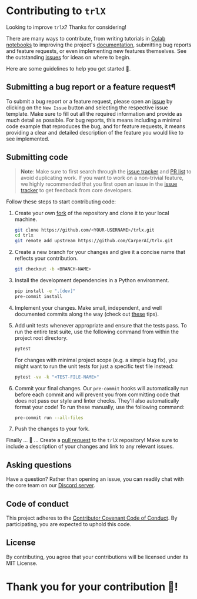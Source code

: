 # Contributing to `trlX`

Looking to improve `trlX`? Thanks for considering!

There are many ways to contribute, from writing tutorials in [Colab notebooks](https://colab.research.google.com) to improving the project's [documentation](https://trlx.readthedocs.io), submitting bug reports and feature requests, or even implementing new features themselves. See the outstanding [issues](https://github.com/CarperAI/trlx/issues) for ideas on where to begin.

Here are some guidelines to help you get started 🚀.

## Submitting a bug report or a feature request¶

To submit a bug report or a feature request, please open an [issue](https://github.com/CarperAI/trlx/issues) by clicking on the `New Issue` button and selecting the respective issue template. Make sure to fill out all the required information and provide as much detail as possible. For bug reports, this means including a minimal code example that reproduces the bug, and for feature requests, it means providing a clear and detailed description of the feature you would like to see implemented.


## Submitting code

> **Note**: Make sure to first search through the [issue tracker](https://github.com/CarperAI/trlx/issues) and [PR list](https://github.com/CarperAI/trlx/pulls) to avoid duplicating work. If you want to work on a non-trivial feature, we highly recommended that you first open an issue in the [issue tracker](https://github.com/CarperAI/trlx/issues) to get feedback from core developers.

Follow these steps to start contributing code:

1. Create your own [fork](https://docs.github.com/en/get-started/quickstart/fork-a-repo#forking-a-repository) of the repository and clone it to your local machine.
    ```bash
    git clone https://github.com/<YOUR-USERNAME>/trlx.git
    cd trlx
    git remote add upstream https://github.com/CarperAI/trlx.git
    ```
2. Create a new branch for your changes and give it a concise name that reflects your contribution.
    ```bash
    git checkout -b <BRANCH-NAME>
    ```
2. Install the development dependencies in a Python environment.
    ```bash
    pip install -e ".[dev]"
    pre-commit install
    ```
4. Implement your changes. Make small, independent, and well documented commits along the way (check out [these](https://cbea.ms/git-commit/) tips).
5. Add unit tests whenever appropriate and ensure that the tests pass. To run the entire test suite, use the following command from within the project root directory.
    ```bash
    pytest
    ```
    For changes with minimal project scope (e.g. a simple bug fix), you might want to run the unit tests for just a specific test file instead:
    ```bash
    pytest -vv -k "<TEST-FILE-NAME>"
    ```
5. Commit your final changes. Our `pre-commit` hooks will automatically run before each commit and will prevent you from committing code that does not pass our style and linter checks. They'll also automatically format your code! To run these manually, use the following command:
    ```bash
    pre-commit run --all-files
    ```

6. Push the changes to your fork.

Finally ... 🥁 ... Create a [pull request](https://docs.github.com/en/github/collaborating-with-issues-and-pull-requests/creating-a-pull-request) to the `trlX` repository! Make sure to include a description of your changes and link to any relevant issues.

## Asking questions

Have a question? Rather than opening an issue, you can readily chat with the core team on our [Discord server](https://discord.gg/X2gHZMRP6m).

## Code of conduct

This project adheres to the [Contributor Covenant Code of Conduct](https://github.com/CarperAI/trlx/blob/master/CODE_OF_CONDUCT.md). By participating, you are expected to uphold this code.

## License

By contributing, you agree that your contributions will be licensed under its MIT License.

# Thank you for your contribution 🐠!
